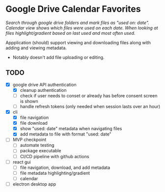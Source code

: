 # Google Drive Calendar Favorites
_Search through google drive folders and mark files as "used on: date". Calendar view shows which files were used on each date. When looking at files highlight/gradient based on last used and most often used._

Appplication (should) support viewing and downloading files along with adding and viewing metadata.
- Notably doesn't add file uploading or editing.

## TODO

- [x] google drive API authentication
    - [x] cleanup authentication
    - [ ] check if user needs to conset or already has before consent screen is shown
    - [ ] handle refresh tokens (only needed when session lasts over an hour)
- [x] cli
    - [x] file navigation
    - [x] file download
    - [x] show "used: date" metadata when navigating files
    - [x] add metadata to file with format "used: date"
- [ ] MVP checkpoint
    - [ ] automate testing
    - [ ] package executable
    - [ ] CI/CD pipeline with github actions
- [ ] react gui
    - [ ] file navigation, download, and add metadata
    - [ ] file metadata highlighting/gradient
    - [ ] calendar
- [ ] electron desktop app
